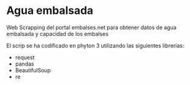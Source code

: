 # Agua embalsada

Web Scrapping del portal embalses.net para obtener datos de agua embalsada y capacidad de los embalses

El scrip se ha codificado en phyton 3 utilizando las siguientes librerías:
- request
- pandas
- BeautifulSoup
- re
